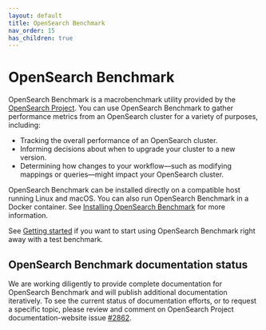 ```yaml
---
layout: default
title: OpenSearch Benchmark
nav_order: 15
has_children: true
---
```


# OpenSearch Benchmark

OpenSearch Benchmark is a macrobenchmark utility provided by the [OpenSearch Project](https://github.com/opensearch-project). You can use OpenSearch Benchmark to gather performance metrics from an OpenSearch cluster for a variety of purposes, including:

- Tracking the overall performance of an OpenSearch cluster.
- Informing decisions about when to upgrade your cluster to a new version.
- Determining how changes to your workflow&#8212;such as modifying mappings or queries&#8212;might impact your OpenSearch cluster.

OpenSearch Benchmark can be installed directly on a compatible host running Linux and macOS. You can also run OpenSearch Benchmark in a Docker container. See [Installing OpenSearch Benchmark]({{site.url}}{{site.baseurl}}/tuning-your-cluster/opensearch-benchmark/install-osb/) for more information.

See [Getting started]({{site.url}}{{site.baseurl}}/tuning-your-cluster/opensearch-benchmark/getting-started/) if you want to start using OpenSearch Benchmark right away with a test benchmark.

## OpenSearch Benchmark documentation status

We are working diligently to provide complete documentation for OpenSearch Benchmark and will publish additional documentation iteratively. To see the current status of documentation efforts, or to request a specific topic, please review and comment on OpenSearch Project documentation-website issue [#2862](https://github.com/opensearch-project/documentation-website/issues/2862).